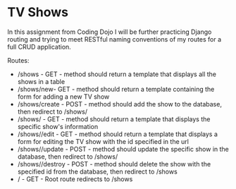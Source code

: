 # TV Shows
In this assignment from Coding Dojo I will be further practicing Django routing
and trying to meet RESTful naming conventions of my routes for a full CRUD application.

Routes:
* /shows - GET - method should return a template that displays all the shows in a table
* /shows/new- GET - method should return a template containing the form for adding a new TV show
* /shows/create - POST - method should add the show to the database, then redirect to /shows/<id>
* /shows/<id> - GET - method should return a template that displays the specific show's information
* /shows/<id>/edit - GET - method should return a template that displays a form for editing the TV show with the id specified in the url
* /shows/<id>/update - POST - method should update the specific show in the database, then redirect to /shows/<id>
* /shows/<id>/destroy - POST - method should delete the show with the specified id from the database, then redirect to /shows
* / - GET - Root route redirects to /shows

